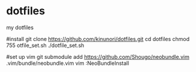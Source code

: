 dotfiles
========

my dotfiles

#install
git clone https://github.com/kinunori/dotfiles.git
cd dotfiles
chmod 755 otfile_set.sh
./dotfile_set.sh

#set up vim
git submodule add https://github.com/Shougo/neobundle.vim .vim/bundle/neobundle.vim
vim
:NeoBundleInstall
